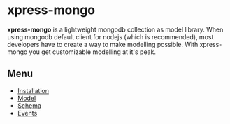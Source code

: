 # xpress-mongo
**xpress-mongo** is a lightweight mongodb collection as model library.
When using mongodb default client for nodejs (which is recommended), most developers have to create a way to make modelling possible. 
With xpress-mongo you get customizable modelling at it's peak.

## Menu
- [Installation](./installation.md)
- [Model](./model.md)
- [Schema](./schema.md)
- [Events](./events.md)



<Pagination/>





